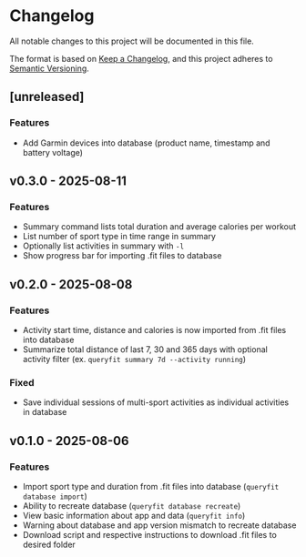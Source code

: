 # Changelog

All notable changes to this project will be documented in this file.

The format is based on [Keep a Changelog](https://keepachangelog.com/en/1.1.0/),
and this project adheres to [Semantic Versioning](https://semver.org/spec/v2.0.0.html).

## [unreleased]
### Features
 - Add Garmin devices into database (product name, timestamp and battery voltage)

## v0.3.0 - 2025-08-11
### Features
 - Summary command lists total duration and average calories per workout
 - List number of sport type in time range in summary
 - Optionally list activities in summary with `-l`
 - Show progress bar for importing .fit files to database

## v0.2.0 - 2025-08-08
### Features
 - Activity start time, distance and calories is now imported from .fit files into database
 - Summarize total distance of last 7, 30 and 365 days with optional activity filter (ex. `queryfit summary 7d --activity running`)

### Fixed
 - Save individual sessions of multi-sport activities as individual activities in database

## v0.1.0 - 2025-08-06
### Features
 - Import sport type and duration from .fit files into database (`queryfit database import`)
 - Ability to recreate database (`queryfit database recreate`)
 - View basic information about app and data (`queryfit info`)
 - Warning about database and app version mismatch to recreate database
 - Download script and respective instructions to download .fit files to desired folder

